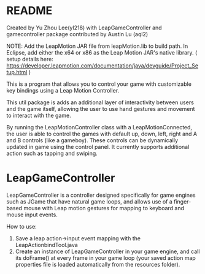 README
=======
Created by Yu Zhou Lee(yl218)
with LeapGameController and gamecontroller package contributed by Austin Lu (aql2)

NOTE: Add the LeapMotion JAR file from leapMotion.lib to build path.
In Eclipse, add either the x64 or x86 as the Leap Motion JAR's native library.
( setup details here: https://developer.leapmotion.com/documentation/java/devguide/Project_Setup.html )

This is a program that allows you to control your game with customizable key bindings using a Leap Motion Controller. 

This util package is adds an additional layer of interactivity between users and the game itself, allowing the user to use hand gestures and movement to interact with the game. 

By running the LeapMotionController class with a LeapMotionConnected, the user is able to control the games with default up, down, left, right and A and B controls (like a gameboy). 
These controls can be dynamically updated in game using the control panel. It currently supports additional action such as tapping and swiping. 

LeapGameController
===================
LeapGameController is a controller designed specifically for game engines such as JGame that have natural game loops,
and allows use of a finger-based mouse with Leap motion gestures for mapping to keyboard and mouse input events.

How to use:
1) Save a leap action->input event mapping with the LeapActionbindTool.java
2) Create an instance of LeapGameController in your game engine, and call its doFrame() at every frame in your
game loop (your saved action map properties file is loaded automatically from the resources folder).
